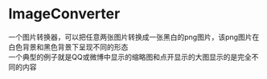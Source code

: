 # ImageConverter
一个图片转换器，可以把任意两张图片转换成一张黑白的png图片，该png图片在白色背景和黑色背景下呈现不同的形态   
一个典型的例子就是QQ或微博中显示的缩略图和点开显示的大图显示的是完全不同的内容  
